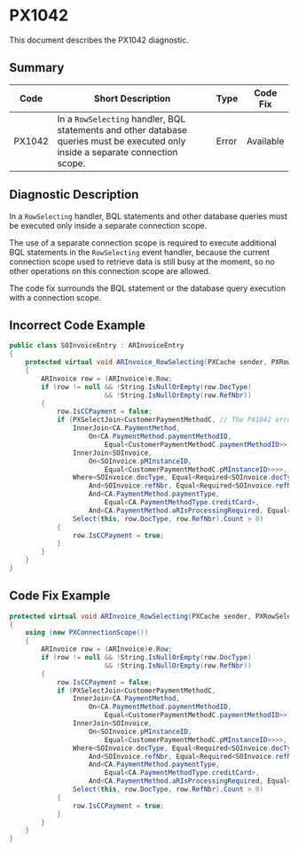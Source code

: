 # PX1042
This document describes the PX1042 diagnostic.

## Summary

| Code   | Short Description                                                                                                                | Type  | Code Fix  | 
| ------ | -------------------------------------------------------------------------------------------------------------------------------- | ----- | --------- | 
| PX1042 | In a `RowSelecting` handler, BQL statements and other database queries must be executed only inside a separate connection scope. | Error | Available |

## Diagnostic Description
In a `RowSelecting` handler, BQL statements and other database queries must be executed only inside a separate connection scope. 

The use of a separate connection scope is required to execute additional BQL statements in
the `RowSelecting` event handler, because the current connection scope used to retrieve data is
still busy at the moment, so no other operations on this connection scope are allowed.

The code fix surrounds the BQL statement or the database query execution with a connection scope.

## Incorrect Code Example

```C#
public class SOInvoiceEntry : ARInvoiceEntry
{
    protected virtual void ARInvoice_RowSelecting(PXCache sender, PXRowSelectingEventArgs e)
    {
        ARInvoice row = (ARInvoice)e.Row;
        if (row != null && !String.IsNullOrEmpty(row.DocType)
                        && !String.IsNullOrEmpty(row.RefNbr))
        {
            row.IsCCPayment = false;
            if (PXSelectJoin<CustomerPaymentMethodC, // The PX1042 error is displayed for this line.
                InnerJoin<CA.PaymentMethod,
                    On<CA.PaymentMethod.paymentMethodID, 
                        Equal<CustomerPaymentMethodC.paymentMethodID>>,
                InnerJoin<SOInvoice,
                    On<SOInvoice.pMInstanceID,
                        Equal<CustomerPaymentMethodC.pMInstanceID>>>>,
                Where<SOInvoice.docType, Equal<Required<SOInvoice.docType>>,
                    And<SOInvoice.refNbr, Equal<Required<SOInvoice.refNbr>>,
                    And<CA.PaymentMethod.paymentType, 
                        Equal<CA.PaymentMethodType.creditCard>,
                    And<CA.PaymentMethod.aRIsProcessingRequired, Equal<True>>>>>>.
                Select(this, row.DocType, row.RefNbr).Count > 0)
            {
                row.IsCCPayment = true;
            }
        }
    }
}
```

## Code Fix Example

```C#
protected virtual void ARInvoice_RowSelecting(PXCache sender, PXRowSelectingEventArgs e)
{
    using (new PXConnectionScope())
    {
        ARInvoice row = (ARInvoice)e.Row;
        if (row != null && !String.IsNullOrEmpty(row.DocType)
                        && !String.IsNullOrEmpty(row.RefNbr))
        {
            row.IsCCPayment = false;
            if (PXSelectJoin<CustomerPaymentMethodC,
                InnerJoin<CA.PaymentMethod,
                    On<CA.PaymentMethod.paymentMethodID,
                        Equal<CustomerPaymentMethodC.paymentMethodID>>,
                InnerJoin<SOInvoice,
                    On<SOInvoice.pMInstanceID,
                        Equal<CustomerPaymentMethodC.pMInstanceID>>>>,
                Where<SOInvoice.docType, Equal<Required<SOInvoice.docType>>,
                    And<SOInvoice.refNbr, Equal<Required<SOInvoice.refNbr>>,
                    And<CA.PaymentMethod.paymentType,
                        Equal<CA.PaymentMethodType.creditCard>,
                    And<CA.PaymentMethod.aRIsProcessingRequired, Equal<True>>>>>>.
                Select(this, row.DocType, row.RefNbr).Count > 0)
            {
                row.IsCCPayment = true;
            }
        }
    }
}
```